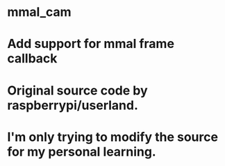 # mmal_cam
# Add support for mmal frame callback
# Original source code by raspberrypi/userland.
# I'm only trying to modify the source for my personal learning.
